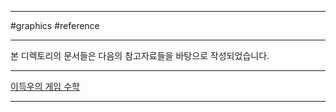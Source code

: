 
---

#graphics #reference

---

본 디렉토리의 문서들은 다음의 참고자료들을 바탕으로 작성되었습니다.

---

[이득우의 게임 수학](https://ebook-product.kyobobook.co.kr/dig/epd/ebook/E000002986373)

---